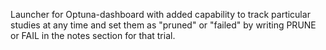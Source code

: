 Launcher for Optuna-dashboard with added capability to track particular studies at any time and set them as "pruned" or "failed" by writing PRUNE or FAIL in the notes section for that trial.
